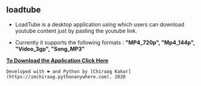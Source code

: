 ## loadtube


* LoadTube is a desktop application using which users can download youtube content just by pasting the youtube link.

* Currently it supports the following formats : **"MP4_720p", "Mp4_144p", "Video_3gp", "Song_MP3"**
      
      
[**To Download the Application Click Here**](https://github.com/chiraag-kakar/loadtube/blob/master/dist/extractor.exe?raw=true)



```
Developed with ❤ and Python by [Chiraag Kakar](https://imchiraag.pythonanywhere.com), 2020
```

